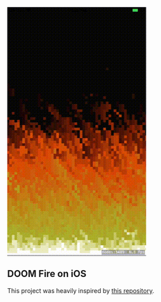 <img align="center" src="./assets/simulator.gif" alt="demo">

## DOOM Fire on iOS
This project was heavily inspired by [this repository](https://github.com/filipedeschamps/doom-fire-algorithm).

